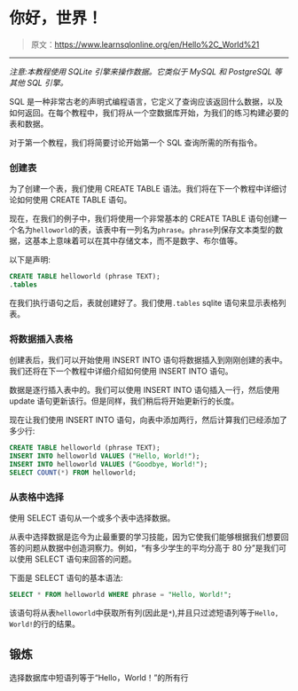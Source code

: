 # 你好，世界！

> 原文：<https://www.learnsqlonline.org/en/Hello%2C_World%21>

* * *

*注意:本教程使用 SQLite 引擎来操作数据。它类似于 MySQL 和 PostgreSQL 等其他 SQL 引擎。*

SQL 是一种非常古老的声明式编程语言，它定义了查询应该返回什么数据，以及如何返回。在每个教程中，我们将从一个空数据库开始，为我们的练习构建必要的表和数据。

对于第一个教程，我们将简要讨论开始第一个 SQL 查询所需的所有指令。

### 创建表

为了创建一个表，我们使用 CREATE TABLE 语法。我们将在下一个教程中详细讨论如何使用 CREATE TABLE 语句。

现在，在我们的例子中，我们将使用一个非常基本的 CREATE TABLE 语句创建一个名为`helloworld`的表，该表中有一列名为`phrase`。`phrase`列保存文本类型的数据，这基本上意味着可以在其中存储文本，而不是数字、布尔值等。

以下是声明:

```sql
CREATE TABLE helloworld (phrase TEXT);
.tables 
```

在我们执行语句之后，表就创建好了。我们使用`.tables` sqlite 语句来显示表格列表。

### 将数据插入表格

创建表后，我们可以开始使用 INSERT INTO 语句将数据插入到刚刚创建的表中。我们还将在下一个教程中详细介绍如何使用 INSERT INTO 语句。

数据是逐行插入表中的。我们可以使用 INSERT INTO 语句插入一行，然后使用 update 语句更新该行。但是同样，我们稍后将开始更新行的长度。

现在让我们使用 INSERT INTO 语句，向表中添加两行，然后计算我们已经添加了多少行:

```sql
CREATE TABLE helloworld (phrase TEXT);
INSERT INTO helloworld VALUES ("Hello, World!");
INSERT INTO helloworld VALUES ("Goodbye, World!");
SELECT COUNT(*) FROM helloworld; 
```

### 从表格中选择

使用 SELECT 语句从一个或多个表中选择数据。

从表中选择数据是迄今为止最重要的学习技能，因为它使我们能够根据我们想要回答的问题从数据中创造洞察力。例如，“有多少学生的平均分高于 80 分”是我们可以使用 SELECT 语句来回答的问题。

下面是 SELECT 语句的基本语法:

```sql
SELECT * FROM helloworld WHERE phrase = "Hello, World!"; 
```

该语句将从表`helloworld`中获取所有列(因此是`*`),并且只过滤短语列等于`Hello, World!`的行的结果。

## 锻炼

选择数据库中短语列等于“Hello，World！”的所有行